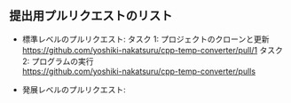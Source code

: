 ## 提出用プルリクエストのリスト

- 標準レベルのプルリクエスト: 
タスク 1: プロジェクトのクローンと更新<BR> 
https://github.com/yoshiki-nakatsuru/cpp-temp-converter/pull/1
タスク 2: プログラムの実行<BR>
https://github.com/yoshiki-nakatsuru/cpp-temp-converter/pulls

- 発展レベルのプルリクエスト: 
